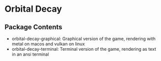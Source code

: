 # Orbital Decay

## Package Contents

- orbital-decay-graphical: Graphical version of the game, rendering with metal on macos and vulkan on linux
- orbital-decay-terminal: Terminal version of the game, rendering as text in an ansi terminal
